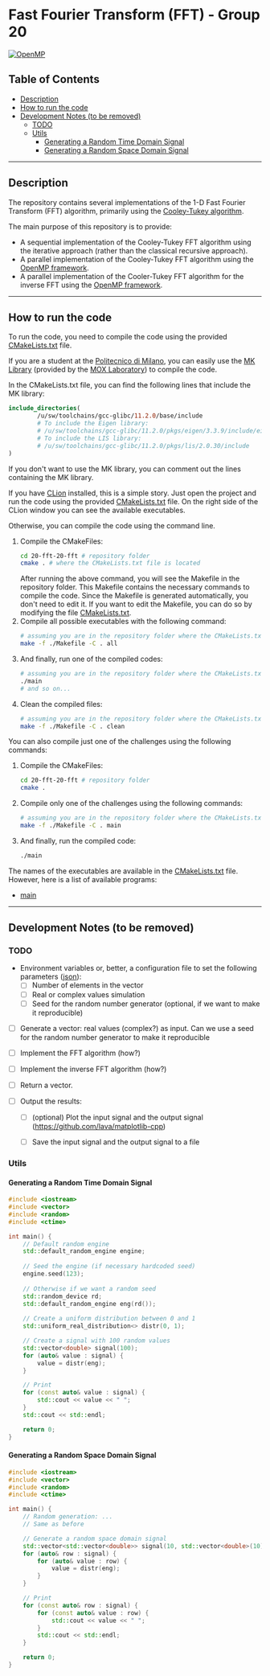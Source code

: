 # Fast Fourier Transform (FFT) - Group 20

[![OpenMP](https://img.shields.io/badge/OpenMP-5.2-blue.svg)](https://www.openmp.org/)

## Table of Contents

- [Description](#description)
- [How to run the code](#how-to-run-the-code)
- [Development Notes (to be removed)](#development-notes-to-be-removed)
  - [TODO](#todo)
  - [Utils](#utils)
    - [Generating a Random Time Domain Signal](#generating-a-random-time-domain-signal)
    - [Generating a Random Space Domain Signal](#generating-a-random-space-domain-signal)

------------------------------------------------------------------------------------------------------------------------

## Description

The repository contains several implementations of the 1-D Fast Fourier Transform (FFT) algorithm, primarily using the
[Cooley-Tukey algorithm][CK-FFT].

The main purpose of this repository is to provide:
- A sequential implementation of the Cooley-Tukey FFT algorithm using the iterative approach
  (rather than the classical recursive approach).
- A parallel implementation of the Cooley-Tukey FFT algorithm using the [OpenMP framework][OpenMP].
- A parallel implementation of the Cooler-Tukey FFT algorithm for the inverse FFT using the [OpenMP framework][OpenMP].

------------------------------------------------------------------------------------------------------------------------

## How to run the code

To run the code, you need to compile the code using the provided [CMakeLists.txt](CMakeLists.txt) file.

If you are a student at the [Politecnico di Milano][POLIMI],
you can easily use the [MK Library][MK library] (provided by the [MOX Laboratory][MOX Laboratory]) to compile the code.

In the CMakeLists.txt file, you can find the following lines that include the MK library:
```cmake
include_directories(
        /u/sw/toolchains/gcc-glibc/11.2.0/base/include
        # To include the Eigen library:
        # /u/sw/toolchains/gcc-glibc/11.2.0/pkgs/eigen/3.3.9/include/eigen3
        # To include the LIS library:
        # /u/sw/toolchains/gcc-glibc/11.2.0/pkgs/lis/2.0.30/include
)
```
If you don't want to use the MK library, you can comment out the lines containing the MK library.

If you have [CLion][CLion] installed, this is a simple story. Just open the project and run the code using the provided
[CMakeLists.txt](CMakeLists.txt) file. On the right side of the CLion window you can see the available executables.

Otherwise, you can compile the code using the command line.
1. Compile the CMakeFiles:
   ```bash
   cd 20-fft-20-fft # repository folder
   cmake . # where the CMakeLists.txt file is located
   ```
   After running the above command, you will see the Makefile in the repository folder.
   This Makefile contains the necessary commands to compile the code.
   Since the Makefile is generated automatically, you don't need to edit it.
   If you want to edit the Makefile, you can do so by modifying the file [CMakeLists.txt](CMakeLists.txt).
2. Compile all possible executables with the following command:
   ```bash
   # assuming you are in the repository folder where the CMakeLists.txt file is located
   make -f ./Makefile -C . all
   ```
3. And finally, run one of the compiled codes:
   ```bash
   # assuming you are in the repository folder where the CMakeLists.txt file is located
   ./main
   # and so on...
   ```
4. Clean the compiled files:
   ```bash
   # assuming you are in the repository folder where the CMakeLists.txt file is located
   make -f ./Makefile -C . clean
   ```

You can also compile just one of the challenges using the following commands:
1. Compile the CMakeFiles:
   ```bash
   cd 20-fft-20-fft # repository folder
   cmake .
   ```
2. Compile only one of the challenges using the following commands:
   ```bash
   # assuming you are in the repository folder where the CMakeLists.txt file is located
   make -f ./Makefile -C . main
   ```
3. And finally, run the compiled code:
   ```bash
   ./main
   ```

The names of the executables are available in the [CMakeLists.txt](CMakeLists.txt) file.
However, here is a list of available programs:
- [main](src/main.cpp)

------------------------------------------------------------------------------------------------------------------------

## Development Notes (to be removed)

### TODO

- Environment variables or, better, a configuration file to set the following parameters
  ([json](https://github.com/nlohmann/json?tab=readme-ov-file)): 
  - [ ] Number of elements in the vector
  - [ ] Real or complex values simulation
  - [ ] Seed for the random number generator (optional, if we want to make it reproducible)

- [ ] Generate a vector: real values (complex?) as input.
  Can we use a seed for the random number generator to make it reproducible

- [ ] Implement the FFT algorithm (how?)

- [ ] Implement the inverse FFT algorithm (how?)

- [ ] Return a vector.

- [ ] Output the results:
  - [ ] (optional) Plot the input signal and the output signal (https://github.com/lava/matplotlib-cpp)
  - [ ] Save the input signal and the output signal to a file


### Utils

#### Generating a Random Time Domain Signal

```cpp
#include <iostream>
#include <vector>
#include <random>
#include <ctime>

int main() {
    // Default random engine
    std::default_random_engine engine;
    
    // Seed the engine (if necessary hardcoded seed)
    engine.seed(123);
    
    // Otherwise if we want a random seed
    std::random_device rd;
    std::default_random_engine eng(rd());
    
    // Create a uniform distribution between 0 and 1
    std::uniform_real_distribution<> distr(0, 1);

    // Create a signal with 100 random values
    std::vector<double> signal(100);
    for (auto& value : signal) {
        value = distr(eng);
    }

    // Print
    for (const auto& value : signal) {
        std::cout << value << " ";
    }
    std::cout << std::endl;

    return 0;
}
```

#### Generating a Random Space Domain Signal

```cpp
#include <iostream>
#include <vector>
#include <random>
#include <ctime>

int main() {
    // Random generation: ...
    // Same as before

    // Generate a random space domain signal
    std::vector<std::vector<double>> signal(10, std::vector<double>(10));
    for (auto& row : signal) {
        for (auto& value : row) {
            value = distr(eng);
        }
    }

    // Print
    for (const auto& row : signal) {
        for (const auto& value : row) {
            std::cout << value << " ";
        }
        std::cout << std::endl;
    }

    return 0;
}
```


[OpenMP]: https://www.openmp.org/
[POLIMI]: https://www.polimi.it/
[CLion]: https://www.jetbrains.com/clion/
[CK-FFT]: https://en.wikipedia.org/wiki/Cooley%E2%80%93Tukey_FFT_algorithm
[MOX Laboratory]: https://mox.polimi.it/
[MK library]: https://github.com/pcafrica/mk